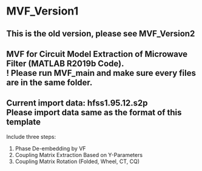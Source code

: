 # MVF_Version1
This is the old version, please see MVF_Version2
------------------------------------------------------ 
MVF for Circuit Model Extraction of Microwave Filter (MATLAB R2019b Code).  
! Please run MVF_main and make sure every files are in the same folder.  
------------------------------------------------------  
Current import data: hfss1.95.12.s2p  
Please import data same as the format of this template  
------------------------------------------------------  
Include three steps: 
1. Phase De-embedding by VF
2. Coupling Matrix Extraction Based on Y-Parameters
3. Coupling Matrix Rotation (Folded, Wheel, CT, CQ)  
